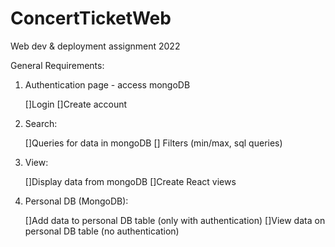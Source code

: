 # ConcertTicketWeb
Web dev &amp; deployment assignment 2022

General Requirements:

1. Authentication page - access mongoDB

	[]Login
	[]Create account
	
2. Search:

	[]Queries for data in mongoDB
	[] Filters (min/max, sql queries)
	
3. View:

	[]Display data from mongoDB
	[]Create React views
	
4. Personal DB (MongoDB):

	[]Add data to personal DB table (only with authentication)
	[]View data on personal DB table (no authentication)
